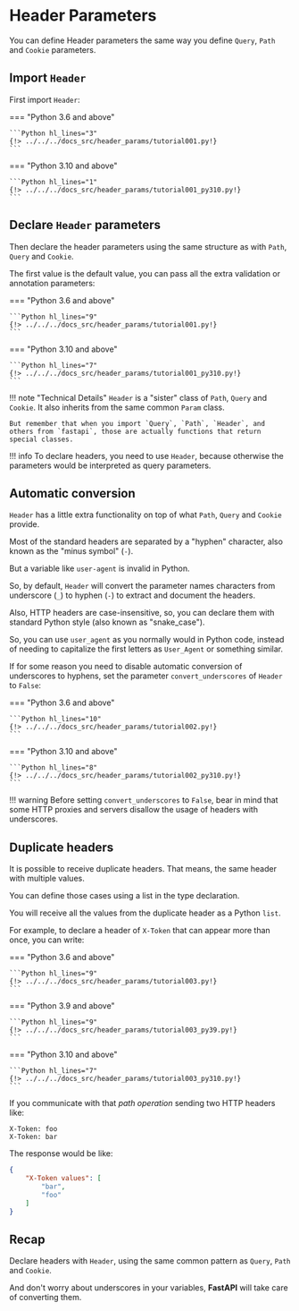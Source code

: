 # Header Parameters

You can define Header parameters the same way you define `Query`, `Path` and `Cookie` parameters.

## Import `Header`

First import `Header`:

=== "Python 3.6 and above"

    ```Python hl_lines="3"
    {!> ../../../docs_src/header_params/tutorial001.py!}
    ```

=== "Python 3.10 and above"

    ```Python hl_lines="1"
    {!> ../../../docs_src/header_params/tutorial001_py310.py!}
    ```

## Declare `Header` parameters

Then declare the header parameters using the same structure as with `Path`, `Query` and `Cookie`.

The first value is the default value, you can pass all the extra validation or annotation parameters:

=== "Python 3.6 and above"

    ```Python hl_lines="9"
    {!> ../../../docs_src/header_params/tutorial001.py!}
    ```

=== "Python 3.10 and above"

    ```Python hl_lines="7"
    {!> ../../../docs_src/header_params/tutorial001_py310.py!}
    ```

!!! note "Technical Details"
    `Header` is a "sister" class of `Path`, `Query` and `Cookie`. It also inherits from the same common `Param` class.

    But remember that when you import `Query`, `Path`, `Header`, and others from `fastapi`, those are actually functions that return special classes.

!!! info
    To declare headers, you need to use `Header`, because otherwise the parameters would be interpreted as query parameters.

## Automatic conversion

`Header` has a little extra functionality on top of what `Path`, `Query` and `Cookie` provide.

Most of the standard headers are separated by a "hyphen" character, also known as the "minus symbol" (`-`).

But a variable like `user-agent` is invalid in Python.

So, by default, `Header` will convert the parameter names characters from underscore (`_`) to hyphen (`-`) to extract and document the headers.

Also, HTTP headers are case-insensitive, so, you can declare them with standard Python style (also known as "snake_case").

So, you can use `user_agent` as you normally would in Python code, instead of needing to capitalize the first letters as `User_Agent` or something similar.

If for some reason you need to disable automatic conversion of underscores to hyphens, set the parameter `convert_underscores` of `Header` to `False`:

=== "Python 3.6 and above"

    ```Python hl_lines="10"
    {!> ../../../docs_src/header_params/tutorial002.py!}
    ```

=== "Python 3.10 and above"

    ```Python hl_lines="8"
    {!> ../../../docs_src/header_params/tutorial002_py310.py!}
    ```

!!! warning
    Before setting `convert_underscores` to `False`, bear in mind that some HTTP proxies and servers disallow the usage of headers with underscores.

## Duplicate headers

It is possible to receive duplicate headers. That means, the same header with multiple values.

You can define those cases using a list in the type declaration.

You will receive all the values from the duplicate header as a Python `list`.

For example, to declare a header of `X-Token` that can appear more than once, you can write:

=== "Python 3.6 and above"

    ```Python hl_lines="9"
    {!> ../../../docs_src/header_params/tutorial003.py!}
    ```

=== "Python 3.9 and above"

    ```Python hl_lines="9"
    {!> ../../../docs_src/header_params/tutorial003_py39.py!}
    ```

=== "Python 3.10 and above"

    ```Python hl_lines="7"
    {!> ../../../docs_src/header_params/tutorial003_py310.py!}
    ```

If you communicate with that *path operation* sending two HTTP headers like:

```
X-Token: foo
X-Token: bar
```

The response would be like:

```JSON
{
    "X-Token values": [
        "bar",
        "foo"
    ]
}
```

## Recap

Declare headers with `Header`, using the same common pattern as `Query`, `Path` and `Cookie`.

And don't worry about underscores in your variables, **FastAPI** will take care of converting them.
